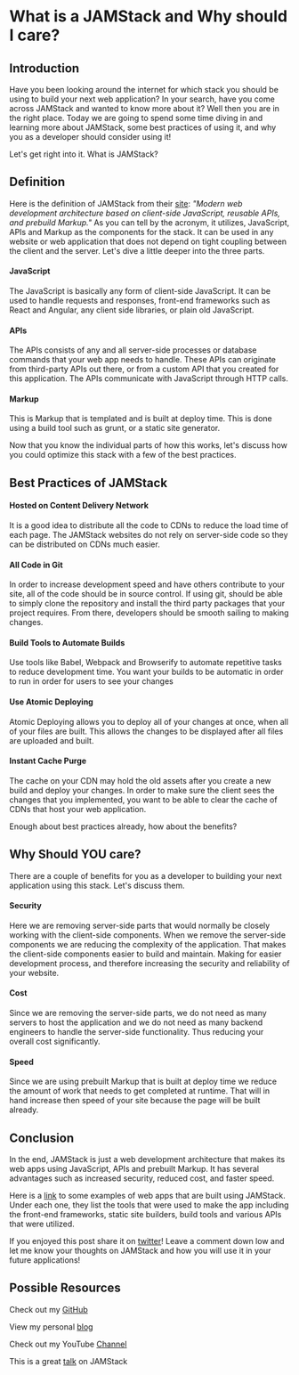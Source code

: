 # What is a JAMStack and Why should I care?## IntroductionHave you been looking around the internet for which stack you should be using to build your next web application? In your search, have you come across JAMStack and wanted to know more about it? Well then you are in the right place.  Today we are going to spend some time diving in and learning more about JAMStack, some best practices of using it, and why you as a developer should consider using it!Let's get right into it. What is JAMStack?## DefinitionHere is the definition of JAMStack from their [site][JSMain]: *"Modern web development architecture based on client-side JavaScript, reusable APIs, and prebuild Markup."* As you can tell by the acronym, it utilizes, JavaScript, APIs and Markup as the components for the stack.  It can be used in any website or web application that does not depend on tight coupling between the client and the server. Let's dive a little deeper into the three parts.#### JavaScriptThe JavaScript is basically any form of client-side JavaScript.  It can be used to handle requests and responses, front-end frameworks such as React and Angular, any client side libraries, or plain old JavaScript.#### APIsThe APIs consists of any and all server-side processes or database commands that your web app needs to handle.  These APIs can originate from third-party APIs out there, or from a custom API that you created for this application.  The APIs communicate with JavaScript through HTTP calls.#### MarkupThis is Markup that is templated and is built at deploy time.  This is done using a build tool such as grunt, or a static site generator.Now that you know the individual parts of how this works, let's discuss how you could optimize this stack with a few of the best practices.
## Best Practices of JAMStack#### Hosted on Content Delivery NetworkIt is a good idea to distribute all the code to CDNs to reduce the load time of each page.  The JAMStack websites do not rely on server-side code so they can be distributed on CDNs much easier.#### All Code in GitIn order to increase development speed and have others contribute to your site, all of the code should be in source control.  If using git, should be able to simply clone the repository and install the third party packages that your project requires.  From there, developers should be smooth sailing to making changes.#### Build Tools to Automate BuildsUse tools like Babel, Webpack and Browserify to automate repetitive tasks to reduce development time.  You want your builds to be automatic in order to run in order for users to see your changes#### Use Atomic DeployingAtomic Deploying allows you to deploy all of your changes at once, when all of your files are built. This allows the changes to be displayed after all files are uploaded and built. #### Instant Cache PurgeThe cache on your CDN may hold the old assets after you create a new build and deploy your changes.  In order to make sure the client sees the changes that you implemented, you want to be able to clear the cache of CDNs that host your web application.Enough about best practices already, how about the benefits?
## Why Should YOU care?There are a couple of benefits for you as a developer to building your next application using this stack.  Let's discuss them.#### SecurityHere we are removing server-side parts that would normally be closely working with the client-side components.  When we remove the server-side components we are reducing the complexity of the application.  That makes the client-side components easier to build and maintain.  Making for easier development process, and therefore increasing the security and reliability of your website.#### CostSince we are removing the server-side parts, we do not need as many servers to host the application and we do not need as many backend engineers to handle the server-side functionality. Thus reducing your overall cost significantly.#### SpeedSince we are using prebuilt Markup that is built at deploy time we reduce the amount of work that needs to get completed at runtime.  That will in hand increase then speed of your site because the page will be built already.

## Conclusion In the end, JAMStack is just a web development architecture that makes its web apps using JavaScript, APIs and prebuilt Markup.  It has several advantages such as increased security, reduced cost, and faster speed.Here is a [link][JAMStackExamples] to some examples of web apps that are built using JAMStack. Under each one, they list the tools that were used to make the app including the front-end frameworks, static site builders, build tools and various APIs that were utilized.If you enjoyed this post share it on [twitter][twit]! Leave a comment down low and let me know your thoughts on JAMStack and how you will use it in your future applications!
## Possible Resources

Check out my [GitHub][mainGit]

View my personal [blog][pblog]

Check out my YouTube [Channel][youtube]

This is a great [talk][JAMStackTalk] on JAMStack

[twit]: https://twitter.com/
[mainGit]: https://github.com/acucciniello/[pblog]: http://www.acucciniello.com/[youtube]: https://www.youtube.com/channel/UC8icMMql5SjCaXXMvILGIUA
[JAMStackTalk]: https://vimeo.com163522126
[JAMStackExamples]: https://jamstack.org/examples/[JSMain]: https://jamstack.org/